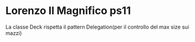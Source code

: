 # Lorenzo Il Magnifico ps11

La classe Deck rispetta il pattern Delegation(per il controllo del max size sui mazzi)